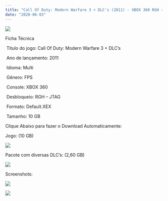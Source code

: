 ```yaml
---
title: "Call Of Duty: Modern Warfare 3 + DLC's (2011) - XBOX 360 RGH - JTAG"
date: "2020-06-03"
---
```


![](https://1.bp.blogspot.com/-8b-0pn9ZWaE/Xtb4HIGj-VI/AAAAAAAAJXA/EOZAB9XnBLMIY4J3JVZqzlyX4XdMTh8CQCK4BGAsYHg/Screenshot_3.png)

Ficha Técnica

 Titulo do jogo: Call Of Duty: Modern Warfare 3 + DLC’s

 Ano de lançamento: 2011

 Idioma: Multi 

 Gênero: FPS

 Console: XBOX 360

 Desbloqueio: RGH – JTAG

 Formato: Default.XEX

 Tamanho: 10 GB

Clique Abaixo para fazer o Download Automaticamente:

Jogo: (10 GB)

[![](https://1.bp.blogspot.com/-eNerQjlxWXg/Xsyoy1YwxPI/AAAAAAAAG8o/qs-0XGNQDR4jSn0uGinE3EzKZZ6GoZnEACPcBGAYYCw/s1600/LINK1.png)](https://zee.gl/Kdmyr8N)

Pacote com diversas DLC’s: (2,60 GB)

[![](https://1.bp.blogspot.com/-eNerQjlxWXg/Xsyoy1YwxPI/AAAAAAAAG8o/qs-0XGNQDR4jSn0uGinE3EzKZZ6GoZnEACPcBGAYYCw/s1600/LINK1.png)](https://zee.gl/WjwC)

Screenshots:

[![](https://1.bp.blogspot.com/-5ofuFee9T94/Xtb4Gn8mhwI/AAAAAAAAJW8/semHOUCQ58g454B2Z52FwJ7w1ewFV3DLQCK4BGAsYHg/w400-h225/maxresdefault.jpg)](https://1.bp.blogspot.com/-5ofuFee9T94/Xtb4Gn8mhwI/AAAAAAAAJW8/semHOUCQ58g454B2Z52FwJ7w1ewFV3DLQCK4BGAsYHg/maxresdefault.jpg)

[![](https://1.bp.blogspot.com/-7vON0I4TKPQ/Xtb4GFLHgCI/AAAAAAAAJW4/6pJOeoKJCFgQqm5Zjc6dWwphQC6k71UDwCK4BGAsYHg/w400-h225/maxresdefault{df0b4067d4cf89da3ca8e6c7a68e90e99b01985f87ec33497998002e9f13b411}2B{df0b4067d4cf89da3ca8e6c7a68e90e99b01985f87ec33497998002e9f13b411}25281{df0b4067d4cf89da3ca8e6c7a68e90e99b01985f87ec33497998002e9f13b411}2529.jpg)](https://1.bp.blogspot.com/-7vON0I4TKPQ/Xtb4GFLHgCI/AAAAAAAAJW4/6pJOeoKJCFgQqm5Zjc6dWwphQC6k71UDwCK4BGAsYHg/maxresdefault{df0b4067d4cf89da3ca8e6c7a68e90e99b01985f87ec33497998002e9f13b411}2B{df0b4067d4cf89da3ca8e6c7a68e90e99b01985f87ec33497998002e9f13b411}25281{df0b4067d4cf89da3ca8e6c7a68e90e99b01985f87ec33497998002e9f13b411}2529.jpg)
